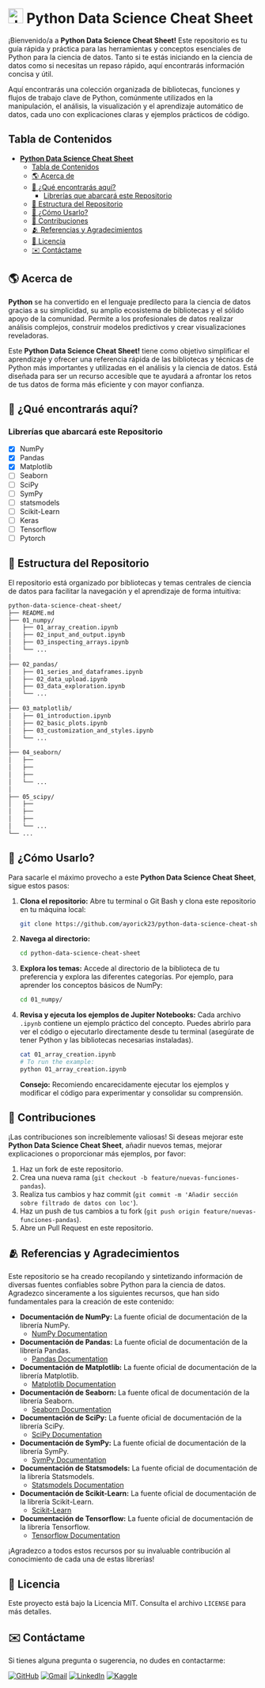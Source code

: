 # <img width="30" height="30" src="https://img.icons8.com/?size=100&id=83IWFlQhyRNZ&format=png&color=000000" alt="data-science"> **Python Data Science Cheat Sheet**

¡Bienvenido/a a **Python Data Science Cheat Sheet!** Este repositorio es tu guía rápida y práctica para las herramientas y conceptos esenciales de Python para la ciencia de datos. Tanto si te estás iniciando en la ciencia de datos como si necesitas un repaso rápido, aquí encontrarás información concisa y útil.

Aquí encontrarás una colección organizada de bibliotecas, funciones y flujos de trabajo clave de Python, comúnmente utilizados en la manipulación, el análisis, la visualización y el aprendizaje automático de datos, cada uno con explicaciones claras y ejemplos prácticos de código.

## Tabla de Contenidos

- [ **Python Data Science Cheat Sheet**](#-python-data-science-cheat-sheet)
  - [Tabla de Contenidos](#tabla-de-contenidos)
  - [🌎 Acerca de](#-acerca-de)
  - [🚀 ¿Qué encontrarás aquí?](#-qué-encontrarás-aquí)
    - [Librerías que abarcará este Repositorio](#librerías-que-abarcará-este-repositorio)
  - [📂 Estructura del Repositorio](#-estructura-del-repositorio)
  - [📝 ¿Cómo Usarlo?](#-cómo-usarlo)
  - [🤝 Contribuciones](#-contribuciones)
  - [🫂 Referencias y Agradecimientos](#-referencias-y-agradecimientos)
  - [📃 Licencia](#-licencia)
  - [✉️ Contáctame](#️-contáctame)

## 🌎 Acerca de

**Python** se ha convertido en el lenguaje predilecto para la ciencia de datos gracias a su simplicidad, su amplio ecosistema de bibliotecas y el sólido apoyo de la comunidad. Permite a los profesionales de datos realizar análisis complejos, construir modelos predictivos y crear visualizaciones reveladoras.

Este **Python Data Science Cheat Sheet!** tiene como objetivo simplificar el aprendizaje y ofrecer una referencia rápida de las bibliotecas y técnicas de Python más importantes y utilizadas en el análisis y la ciencia de datos. Está diseñada para ser un recurso accesible que te ayudará a afrontar los retos de tus datos de forma más eficiente y con mayor confianza.

## 🚀 ¿Qué encontrarás aquí?

### Librerías que abarcará este Repositorio

- [x] NumPy
- [x] Pandas
- [x] Matplotlib
- [ ] Seaborn
- [ ] SciPy
- [ ] SymPy
- [ ] statsmodels
- [ ] Scikit-Learn
- [ ] Keras
- [ ] Tensorflow
- [ ] Pytorch

## 📂 Estructura del Repositorio

El repositorio está organizado por bibliotecas y temas centrales de ciencia de datos para facilitar la navegación y el aprendizaje de forma intuitiva:

```bash
python-data-science-cheat-sheet/
├── README.md
├── 01_numpy/
│   ├── 01_array_creation.ipynb
│   ├── 02_input_and_output.ipynb
│   ├── 03_inspecting_arrays.ipynb
│   └── ...
│
├── 02_pandas/
│   ├── 01_series_and_dataframes.ipynb
│   ├── 02_data_upload.ipynb
│   ├── 03_data_exploration.ipynb
│   └── ...
│
├── 03_matplotlib/
│   ├── 01_introduction.ipynb
│   ├── 02_basic_plots.ipynb
│   ├── 03_customization_and_styles.ipynb
│   └── ...
│
├── 04_seaborn/
│   ├──
│   ├──
│   ├──
│   └── ...
│
├── 05_scipy/
│   ├──
│   ├──
│   ├──
│   └── ...
└── ...
```

## 📝 ¿Cómo Usarlo?

Para sacarle el máximo provecho a este **Python Data Science Cheat Sheet**, sigue estos pasos:

1. **Clona el repositorio:** Abre tu terminal o Git Bash y clona este repositorio en tu máquina local:

   ```bash
   git clone https://github.com/ayorick23/python-data-science-cheat-sheet.git
   ```

2. **Navega al directorio:**

   ```bash
   cd python-data-science-cheat-sheet
   ```

3. **Explora los temas:** Accede al directorio de la biblioteca de tu preferencia y explora las diferentes categorías. Por ejemplo, para aprender los conceptos básicos de NumPy:

   ```bash
   cd 01_numpy/
   ```

4. **Revisa y ejecuta los ejemplos de Jupiter Notebooks:** Cada archivo `.ipynb` contiene un ejemplo práctico del concepto. Puedes abrirlo para ver el código o ejecutarlo directamente desde tu terminal (asegúrate de tener Python y las bibliotecas necesarias instaladas).

   ```bash
   cat 01_array_creation.ipynb
   # To run the example:
   python 01_array_creation.ipynb
   ```

   **Consejo:** Recomiendo encarecidamente ejecutar los ejemplos y modificar el código para experimentar y consolidar su comprensión.

## 🤝 Contribuciones

¡Las contribuciones son increíblemente valiosas! Si deseas mejorar este **Python Data Science Cheat Sheet**, añadir nuevos temas, mejorar explicaciones o proporcionar más ejemplos, por favor:

1. Haz un fork de este repositorio.
2. Crea una nueva rama (`git checkout -b feature/nuevas-funciones-pandas`).
3. Realiza tus cambios y haz commit (`git commit -m 'Añadir sección sobre filtrado de datos con loc'`).
4. Haz un push de tus cambios a tu fork (`git push origin feature/nuevas-funciones-pandas`).
5. Abre un Pull Request en este repositorio.

## 🫂 Referencias y Agradecimientos

Este repositorio se ha creado recopilando y sintetizando información de diversas fuentes confiables sobre Python para la ciencia de datos. Agradezco sinceramente a los siguientes recursos, que han sido fundamentales para la creación de este contenido:

- **Documentación de NumPy:** La fuente oficial de documentación de la librería NumPy.
  - [NumPy Documentation](https://numpy.org/doc/)
- **Documentación de Pandas:** La fuente oficial de documentación de la librería Pandas.
  - [Pandas Documentation](https://pandas.pydata.org/docs/)
- **Documentación de Matplotlib:** La fuente oficial de documentación de la librería Matplotlib.
  - [Matplotlib Documentation](https://matplotlib.org/stable/index.html)
- **Documentación de Seaborn:** La fuente ofical de documentación de la librería Seaborn.
  - [Seaborn Documentation](https://seaborn.pydata.org/)
- **Documentación de SciPy:** La fuente oficial de documentación de la librería SciPy.
  - [SciPy Documentation](https://docs.scipy.org/doc/scipy/)
- **Documentación de SymPy:** La fuente oficial de documentación de la librería SymPy.
  - [SymPy Documentation](https://simpy.readthedocs.io/en/latest/)
- **Documentación de Statsmodels:** La fuente oficial de documentación de la librería Statsmodels.
  - [Statsmodels Documentation](https://www.statsmodels.org/stable/index.html)
- **Documentación de Scikit-Learn:** La fuente oficial de documentación de la librería Scikit-Learn.
  - [Scikit-Learn](https://scikit-learn.org/stable/)
- **Documentación de Tensorflow:** La fuente oficial de documentación de la librería Tensorflow.
  - [Tensorflow Documentation](https://www.tensorflow.org/api_docs)

¡Agradezco a todos estos recursos por su invaluable contribución al conocimiento de cada una de estas librerías!

## 📃 Licencia

Este proyecto está bajo la Licencia MIT. Consulta el archivo `LICENSE` para más detalles.

## ✉️ Contáctame

Si tienes alguna pregunta o sugerencia, no dudes en contactarme:

[![GitHub](https://img.shields.io/badge/-GitHub-181717?style=flat&logo=github&logoColor=white)](https://github.com/ayorick23)
[![Gmail](https://img.shields.io/badge/-Email-D14836?style=flat&logo=gmail&logoColor=white)](mailto:mayorickhenry@gmail.com)
[![LinkedIn](https://img.shields.io/badge/-LinkedIn-blue?style=flat&logo=linkedin&logoColor=white)](https://linkedin.com/in/dereckmendez/)
[![Kaggle](https://img.shields.io/badge/-Kaggle-181717?style=flat&logo=kaggle&logoColor=white)](https://www.kaggle.com/dereckmendez)
